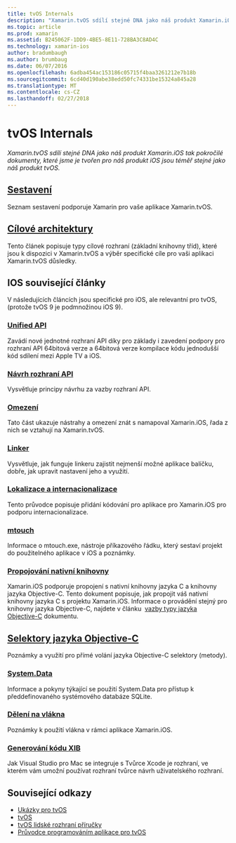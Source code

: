 ```yaml
---
title: tvOS Internals
description: "Xamarin.tvOS sdílí stejné DNA jako náš produkt Xamarin.iOS tak pokročilé dokumenty, které jsme je tvořen pro náš produkt iOS jsou téměř stejné jako náš produkt tvOS."
ms.topic: article
ms.prod: xamarin
ms.assetid: B245062F-1DD9-4BE5-8E11-728BA3C8AD4C
ms.technology: xamarin-ios
author: bradumbaugh
ms.author: brumbaug
ms.date: 06/07/2016
ms.openlocfilehash: 6adba454ac153186c05715f4baa3261212e7b18b
ms.sourcegitcommit: 6cd40d190abe38edd50fc74331be15324a845a28
ms.translationtype: MT
ms.contentlocale: cs-CZ
ms.lasthandoff: 02/27/2018
---
```

# <a name="tvos-internals"></a>tvOS Internals

_Xamarin.tvOS sdílí stejné DNA jako náš produkt Xamarin.iOS tak pokročilé dokumenty, které jsme je tvořen pro náš produkt iOS jsou téměř stejné jako náš produkt tvOS._


##  <a name="assembliesiostvosinternalsassembliesmd"></a>[Sestavení](~/ios/tvos/internals/assemblies.md)

Seznam sestavení podporuje Xamarin pro vaše aplikace Xamarin.tvOS.

##  <a name="target-frameworksiostvosinternalsframeworksmd"></a>[Cílové architektury](~/ios/tvos/internals/frameworks.md)

Tento článek popisuje typy cílové rozhraní (základní knihovny tříd), které jsou k dispozici v Xamarin.tvOS a výběr specifické cíle pro vaši aplikaci Xamarin.tvOS důsledky.

## <a name="related-ios-articles"></a>IOS související články

V následujících článcích jsou specifické pro iOS, ale relevantní pro tvOS, (protože tvOS 9 je podmnožinou iOS 9).

###  <a name="unified-apicross-platformmaciosunifiedindexmd"></a>[Unified API](~/cross-platform/macios/unified/index.md)

Zavádí nové jednotné rozhraní API díky pro základy i zavedení podpory pro rozhraní API 64bitová verze a 64bitová verze kompilace kódu jednodušší kód sdílení mezi Apple TV a iOS.  

###  <a name="api-designiosinternalsapi-designindexmd"></a>[Návrh rozhraní API](~/ios/internals/api-design/index.md)

Vysvětluje principy návrhu za vazby rozhraní API.

###  <a name="limitationsiosinternalslimitationsmd"></a>[Omezení](~/ios/internals/limitations.md)

Tato část ukazuje nástrahy a omezení znát s namapoval Xamarin.iOS, řada z nich se vztahují na Xamarin.tvOS.

###  <a name="linkeriosdeploy-testlinkermd"></a>[Linker](~/ios/deploy-test/linker.md)

Vysvětluje, jak funguje linkeru zajistit nejmenší možné aplikace balíčku, dobře, jak upravit nastavení jeho a využití.

###  <a name="localization-and-internationalizationiosapp-fundamentalslocalizationindexmd"></a>[Lokalizace a internacionalizace](~/ios/app-fundamentals/localization/index.md)

Tento průvodce popisuje přidání kódování pro aplikace pro Xamarin.iOS pro podporu internacionalizace.

###  <a name="mtouchiosdeploy-testmtouchmd"></a>[mtouch](~/ios/deploy-test/mtouch.md)

Informace o mtouch.exe, nástroje příkazového řádku, který sestaví projekt do použitelného aplikace v iOS a poznámky.

###  <a name="linking-native-librariesiosplatformnative-interopmd"></a>[Propojování nativní knihovny](~/ios/platform/native-interop.md)

Xamarin.iOS podporuje propojení s nativní knihovny jazyka C a knihovny jazyka Objective-C. Tento dokument popisuje, jak propojit váš nativní knihovny jazyka C s projektu Xamarin.iOS. Informace o provádění stejný pro knihovny jazyka Objective-C, najdete v článku&nbsp; [vazby typy jazyka Objective-C](~/ios/platform/binding-objective-c/index.md)&nbsp;dokumentu.

##  <a name="objective-c-selectorsiosinternalsobjective-c-selectorsmd"></a>[Selektory jazyka Objective-C](~/ios/internals/objective-c-selectors.md)

Poznámky a využití pro přímé volání jazyka Objective-C selektory (metody).

###  <a name="systemdataiosdata-cloudsystemdatamd"></a>[System.Data](~/ios/data-cloud/system.data.md)

Informace a pokyny týkající se použití System.Data pro přístup k předdefinovaného systémového databáze SQLite.

###  <a name="threadingiosapp-fundamentalsthreadingmd"></a>[Dělení na vlákna](~/ios/app-fundamentals/threading.md)

Poznámky k použití vlákna v rámci aplikace Xamarin.iOS.

###  <a name="xib-code-generationiosinternalsxib-code-generationmd"></a>[Generování kódu XIB](~/ios/internals/xib-code-generation.md)

Jak Visual Studio pro Mac se integruje s Tvůrce Xcode je rozhraní, ve kterém vám umožní používat rozhraní tvůrce návrh uživatelského rozhraní.



## <a name="related-links"></a>Související odkazy

- [Ukázky pro tvOS](https://developer.xamarin.com/samples/tvos/all/)
- [tvOS](https://developer.apple.com/tvos/)
- [tvOS lidské rozhraní příručky](https://developer.apple.com/tvos/human-interface-guidelines/)
- [Průvodce programováním aplikace pro tvOS](https://developer.apple.com/library/prerelease/tvos/documentation/General/Conceptual/AppleTV_PG/)

